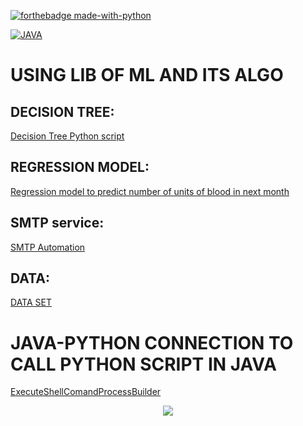 [![forthebadge made-with-python](http://ForTheBadge.com/images/badges/made-with-python.svg)](https://www.python.org/)

[![JAVA](https://miro.medium.com/max/8642/1*iIXOmGDzrtTJmdwbn7cGMw.png)](https://www.tutorialspoint.com/java/index.htm)

# USING LIB OF ML AND ITS ALGO

## DECISION TREE:
[Decision Tree Python script](https://github.com/ViditGoel/BloodBank-Managment-System-BMS/blob/main/Backend/Blood%20donation%20Prediction.py)

## REGRESSION MODEL: 
[Regression model to predict number of units of blood in next month](https://github.com/ViditGoel/BloodBank-Managment-System-BMS/blob/main/Backend/Predection_Units.py)

## SMTP service:
[SMTP Automation](https://github.com/ViditGoel/BloodBank-Managment-System-BMS/blob/main/Backend/SMTP.java)

## DATA:
[DATA SET](https://github.com/ViditGoel/BloodBank-Managment-System-BMS/blob/main/Backend/blood.csv)


# JAVA-PYTHON CONNECTION TO CALL PYTHON SCRIPT IN JAVA

[ExecuteShellComandProcessBuilder](https://github.com/ViditGoel/BloodBank-Managment-System-BMS/blob/main/Java-Python_connection/ExecuteShellComandProcessBuilder.java)

<p align="center">
  <img src="https://lh3.googleusercontent.com/proxy/bmMMfbcCEVB313l29dBuoasMct4OrLamZa_3yO02B3GnZSVKH_a8nDx1H1V2zZRCkWzxkw4OBXNR8ddYOiN80pgNJel41jWy"/>
</p>
